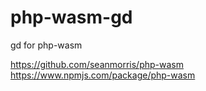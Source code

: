# php-wasm-gd

gd for php-wasm

https://github.com/seanmorris/php-wasm
https://www.npmjs.com/package/php-wasm

